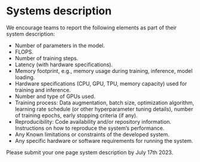 # Systems description

We encourage teams to report the following elements as part of their system description:

- Number of parameters in the model.
- FLOPS.
- Number of training steps.
- Latency (with hardware specifications).
- Memory footprint, e.g., memory usage during training, inference, model loading.
- Hardware specifications (CPU, GPU, TPU, memory capacity) used for training and inference.
- Number and type of GPUs used.
- Training process: Data augmentation, batch size, optimization algorithm, learning rate schedule (or other hyperparameter tuning details), number of training epochs, early stopping criteria (if any).
- Reproducibility: Code availability and/or repository information. Instructions on how to reproduce the system’s performance.
- Any Known limitations or constraints of the developed system.
- Any specific hardware or software requirements for running the system.

Please submit your one page system description by July 17th 2023.
